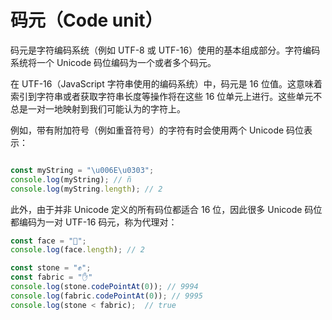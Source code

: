 # 码元（Code unit）

码元是字符编码系统（例如 UTF-8 或 UTF-16）使用的基本组成部分。字符编码系统将一个 Unicode 码位编码为一个或者多个码元。

在 UTF-16（JavaScript 字符串使用的编码系统）中，码元是 16 位值。这意味着索引到字符串或者获取字符串长度等操作将在这些 16 位单元上进行。这些单元不总是一对一地映射到我们可能认为的字符上。

例如，带有附加符号（例如重音符号）的字符有时会使用两个 Unicode 码位表示：

```js

const myString = "\u006E\u0303";
console.log(myString); // ñ
console.log(myString.length); // 2
```

此外，由于并非 Unicode 定义的所有码位都适合 16 位，因此很多 Unicode 码位都编码为一对 UTF-16 码元，称为代理对：

```js
const face = "🥵";
console.log(face.length); // 2
```

```js
const stone = "✊";
const fabric = "✋"
console.log(stone.codePointAt(0)); // 9994
console.log(fabric.codePointAt(0)); // 9995
console.log(stone < fabric);  // true
```
